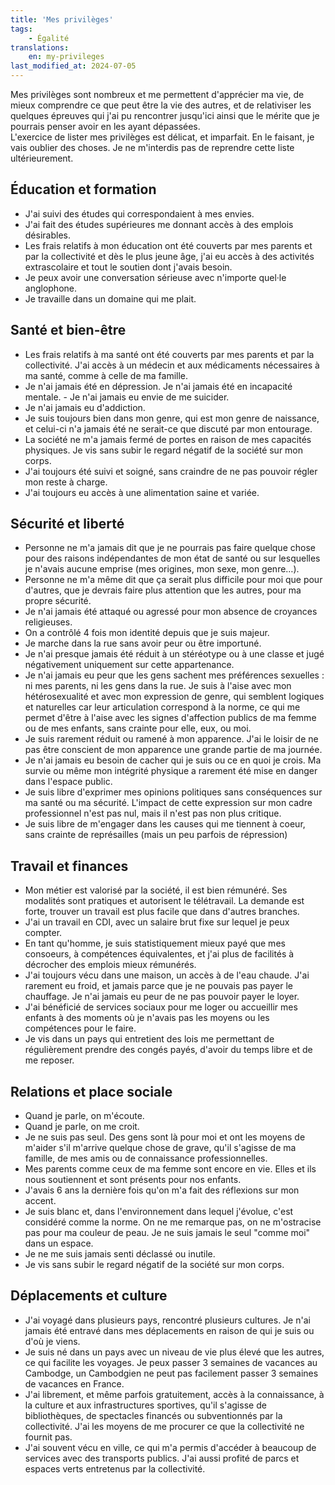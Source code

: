 ```yaml
---
title: 'Mes privilèges'
tags:
    - Égalité
translations:
    en: my-privileges
last_modified_at: 2024-07-05
---
```


Mes privilèges sont nombreux et me permettent d'apprécier ma vie, de mieux comprendre ce que peut être la vie des autres, et de relativiser les quelques épreuves qui j'ai pu rencontrer jusqu'ici ainsi que le mérite que je pourrais penser avoir en les ayant dépassées.  
L'exercice de lister mes privilèges est délicat, et imparfait. En le faisant, je vais oublier des choses. Je ne m'interdis pas de reprendre cette liste ultérieurement.

## Éducation et formation

-   J'ai suivi des études qui correspondaient à mes envies.
-   J'ai fait des études supérieures me donnant accès à des emplois désirables.
-   Les frais relatifs à mon éducation ont été couverts par mes parents et par la collectivité et dès le plus jeune âge, j'ai eu accès à des activités extrascolaire et tout le soutien dont j'avais besoin.
-   Je peux avoir une conversation sérieuse avec n'importe quel·le anglophone.
-   Je travaille dans un domaine qui me plait.

## Santé et bien-être

-   Les frais relatifs à ma santé ont été couverts par mes parents et par la collectivité. J'ai accès à un médecin et aux médicaments nécessaires à ma santé, comme à celle de ma famille.
-   Je n'ai jamais été en dépression. Je n'ai jamais été en incapacité mentale. - Je n'ai jamais eu envie de me suicider.
-   Je n'ai jamais eu d'addiction.
-   Je suis toujours bien dans mon genre, qui est mon genre de naissance, et celui-ci n'a jamais été ne serait-ce que discuté par mon entourage.
-   La société ne m'a jamais fermé de portes en raison de mes capacités physiques. Je vis sans subir le regard négatif de la société sur mon corps.
-   J'ai toujours été suivi et soigné, sans craindre de ne pas pouvoir régler mon reste à charge.
-   J'ai toujours eu accès à une alimentation saine et variée.

## Sécurité et liberté

-   Personne ne m'a jamais dit que je ne pourrais pas faire quelque chose pour des raisons indépendantes de mon état de santé ou sur lesquelles je n'avais aucune emprise (mes origines, mon sexe, mon genre…).
-   Personne ne m'a même dit que ça serait plus difficile pour moi que pour d'autres, que je devrais faire plus attention que les autres, pour ma propre sécurité.
-   Je n'ai jamais été attaqué ou agressé pour mon absence de croyances religieuses.
-   On a contrôlé 4 fois mon identité depuis que je suis majeur.
-   Je marche dans la rue sans avoir peur ou être importuné.
-   Je n'ai presque jamais été réduit à un stéréotype ou à une classe et jugé négativement uniquement sur cette appartenance.
-   Je n'ai jamais eu peur que les gens sachent mes préférences sexuelles : ni mes parents, ni les gens dans la rue. Je suis à l'aise avec mon hétérosexualité et avec mon expression de genre, qui semblent logiques et naturelles car leur articulation correspond à la norme, ce qui me permet d'être à l'aise avec les signes d'affection publics de ma femme ou de mes enfants, sans crainte pour elle, eux, ou moi.
-   Je suis rarement réduit ou ramené à mon apparence. J'ai le loisir de ne pas être conscient de mon apparence une grande partie de ma journée.
-   Je n'ai jamais eu besoin de cacher qui je suis ou ce en quoi je crois. Ma survie ou même mon intégrité physique a rarement été mise en danger dans l'espace public.
-   Je suis libre d'exprimer mes opinions politiques sans conséquences sur ma santé ou ma sécurité. L'impact de cette expression sur mon cadre professionnel n'est pas nul, mais il n'est pas non plus critique.
-   Je suis libre de m'engager dans les causes qui me tiennent à coeur, sans crainte de représailles (mais un peu parfois de répression)

## Travail et finances

-   Mon métier est valorisé par la société, il est bien rémunéré. Ses modalités sont pratiques et autorisent le télétravail. La demande est forte, trouver un travail est plus facile que dans d'autres branches.
-   J'ai un travail en CDI, avec un salaire brut fixe sur lequel je peux compter.
-   En tant qu'homme, je suis statistiquement mieux payé que mes consoeurs, à compétences équivalentes, et j'ai plus de facilités à décrocher des emplois mieux rémunérés.
-   J'ai toujours vécu dans une maison, un accès à de l'eau chaude. J'ai rarement eu froid, et jamais parce que je ne pouvais pas payer le chauffage. Je n'ai jamais eu peur de ne pas pouvoir payer le loyer.
-   J'ai bénéficié de services sociaux pour me loger ou accueillir mes enfants à des moments où je n'avais pas les moyens ou les compétences pour le faire.
-   Je vis dans un pays qui entretient des lois me permettant de régulièrement prendre des congés payés, d'avoir du temps libre et de me reposer.

## Relations et place sociale

-   Quand je parle, on m'écoute.
-   Quand je parle, on me croit.
-   Je ne suis pas seul. Des gens sont là pour moi et ont les moyens de m'aider s'il m'arrive quelque chose de grave, qu'il s'agisse de ma famille, de mes amis ou de connaissance professionnelles.
-   Mes parents comme ceux de ma femme sont encore en vie. Elles et ils nous soutiennent et sont présents pour nos enfants.
-   J'avais 6 ans la dernière fois qu'on m'a fait des réflexions sur mon accent.
-   Je suis blanc et, dans l'environnement dans lequel j'évolue, c'est considéré comme la norme. On ne me remarque pas, on ne m'ostracise pas pour ma couleur de peau. Je ne suis jamais le seul "comme moi" dans un espace.
-   Je ne me suis jamais senti déclassé ou inutile.
-   Je vis sans subir le regard négatif de la société sur mon corps.

## Déplacements et culture

-   J'ai voyagé dans plusieurs pays, rencontré plusieurs cultures. Je n'ai jamais été entravé dans mes déplacements en raison de qui je suis ou d'où je viens.
-   Je suis né dans un pays avec un niveau de vie plus élevé que les autres, ce qui facilite les voyages. Je peux passer 3 semaines de vacances au Cambodge, un Cambodgien ne peut pas facilement passer 3 semaines de vacances en France.
-   J'ai librement, et même parfois gratuitement, accès à la connaissance, à la culture et aux infrastructures sportives, qu'il s'agisse de bibliothèques, de spectacles financés ou subventionnés par la collectivité. J'ai les moyens de me procurer ce que la collectivité ne fournit pas.
-   J'ai souvent vécu en ville, ce qui m'a permis d'accéder à beaucoup de services avec des transports publics. J'ai aussi profité de parcs et espaces verts entretenus par la collectivité.
